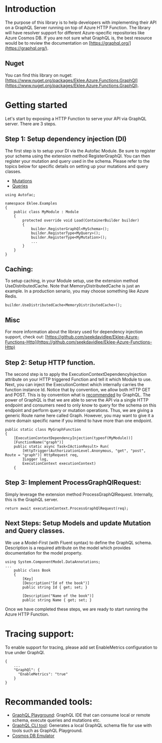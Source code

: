 # Introduction

The purpose of this library is to help developers with implementing their API on a GraphQL Server running on top of Azure HTTP Function. The library will have resolver support for different Azure-specific repositories like Azure Cosmos DB. If you are not sure what GraphQL is, the best resource would be to review the documentation on [https://graphql.org/](https://graphql.org/).

## Nuget

You can find this library on nuget: [https://www.nuget.org/packages/Eklee.Azure.Functions.GraphQl](https://www.nuget.org/packages/Eklee.Azure.Functions.GraphQl).

# Getting started

Let's start by exposing a HTTP Function to serve your API via GraphQL server. There are 3 steps.

## Step 1: Setup dependency injection (DI)

The first step is to setup your DI via the Autofac Module. Be sure to register your schema using the extension method RegisterGraphQl. You can then register your mutation and query used in the schema. Please refer to the topics below for specific details on setting up your mutations and query classes.

- [Mutations](Documentation/Mutations.md)
- [Queries](Documentation/Queries.md)

```
using Autofac;

namespace Eklee.Examples
{
    public class MyModule : Module
    {
        protected override void Load(ContainerBuilder builder)
        {
            builder.RegisterGraphQl<MySchema>();
            builder.RegisterType<MyQuery>();
            builder.RegisterType<MyMutation>();
            ...
        }
    }
}
```

## Caching:

To setup caching, in your Module setup, use the extension method UseDistributedCache. Note that MemoryDistributedCache is just an example. In a production senario, you may choose something like Azure Redis.

```
builder.UseDistributedCache<MemoryDistributedCache>();
```

## Misc

For more information about the library used for dependency injection support, check out: [https://github.com/seekdavidlee/Eklee-Azure-Functions-Http](https://github.com/seekdavidlee/Eklee-Azure-Functions-Http)

## Step 2: Setup HTTP function.

The second step is to apply the ExecutionContextDependencyInjection attribute on your HTTP triggered Function and tell it which Module to use. Next, you can inject the ExecutionContext which internally carries the function instance Id. Notice that by convention, we allow both HTTP GET and POST. This is by convention what is [recommended](https://graphql.org/learn/serving-over-http/) by GraphQL. The power of GraphQL is that we are able to serve the API via a single HTTP endpoint and consumers need to only know to query for the schema on this endpoint and perform query or mutation operations. Thus, we are giving a generic Route name here called Graph. However, you may want to give it a more domain specific name if you intend to have more than one endpoint.

```
public static class MyGraphFunction
{
    [ExecutionContextDependencyInjection(typeof(MyModule))]
    [FunctionName("graph")]
    public static async Task<IActionResult> Run(
        [HttpTrigger(AuthorizationLevel.Anonymous, "get", "post", Route = "graph")] HttpRequest req,
        ILogger log,
        ExecutionContext executionContext)
    {	
```

## Step 3: Implement ProcessGraphQlRequest:

Simply leverage the extension method ProcessGraphQlRequest. Internally, this is the GraphQL server.

```
return await executionContext.ProcessGraphQlRequest(req);
```

## Next Steps: Setup Models and update Mutation and Query classes.

We use a Model-First (with Fluent syntax) to define the GraphQL schema. Description is a required attribute on the model which provides documentation for the model property.

```
using System.ComponentModel.DataAnnotations;
...
    public class Book
    {
        [Key]
        [Description("Id of the book")]
        public string Id { get; set; }

        [Description("Name of the book")]
        public string Name { get; set; }
```

Once we have completed these steps, we are ready to start running the Azure HTTP Function.

# Tracing support:

To enable support for tracing, please add set EnableMetrics configuration to true under GraphQl.

```
{
    ...
    "GraphQl": {
      "EnableMetrics": "true" 
    } 
}
```

# Recommanded tools:

- [GraphQL Playground](https://github.com/prisma/graphql-playground/releases): GraphQL IDE that can consume local or remote schema, execute queries and mutations etc.
- [GraphQL CLI tool](https://github.com/graphql-cli/graphql-cli): Generates a local GraphQL schema file for use with tools such as GraphQL Playground.
- [Cosmos DB Emulator](https://docs.microsoft.com/en-us/azure/cosmos-db/local-emulator)